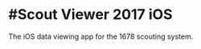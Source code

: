 #Scout Viewer 2017 iOS
=====================

The iOS data viewing app for the 1678 scouting system.
